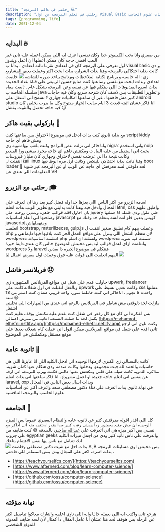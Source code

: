 ```yaml
---
title: "رحلتي في عالم البرمجه 💻"
description: "رحلتي في تعلم البرمجه من اول Visual Basic مررورا بتطوير الويب لتعلم اساسيات علوم الحاسب"
tags: [programming, life]
date: 2021-12-04
---
```


## البدايه 🔥

من صغري وانا بحب الكمبيوتر جدا وكان نفسي اعرف ايه اللي ممكن اعمله عليه تاني غير اللعب
اقصي حاجه كان ممكن اعملها ان اعمل ويندوز  
اول تعرفي علي البرمجه كان في اعدادي تقريبا تالته اعدادي . بدأنا ب visual basic و
دي كانت بداية احتكاكي بالبرمجه وهنا بدأت الشراره بدات ابحث اكتر وعملت بعض المشاريع زي : اله حاسبه و برنامج لكتابة الملاحظات وبرنامج بياخد صوره للشاشه
![](/images/noteapp.png)
خلصت اعدادي وبدات ابحث مع نفسي وساعتها كنت متابع حسين الربيعي علي قناة بغداد الجديده
بدات اسمع الفيديوهات اللي بيتكلم فيها عن نفسه وعن البرمجه بشكل عام .
تابعت معاه سلسله الخاصه ب java و تطوير التطبيقات بس لاسف كان شرحه سريع وكان فيه حاجات كتير مش فاهمها . غير ان ساعتها امكانيات جهازي لا تسمح اني اشتغل علي android studio
انا فاكر عشان اثبته قعدت 3 ايام سايب الجهاز مفتوح وكل ما يقرب يخلص كان فيه حاجه تحصل والتثبيت يفشل 😥

## باركولي بقيت هاكر 👤

مع بداية ثانوي كنت بدات ادخل في موضوع الاختراق بس ساعتها كنت script kiddy ومش فاهم اي حاجه  
وانا فاكر اني نزلت بعض البرامج وكنت بلعب بيها شويه زي nigrat واني استخدم noip بحيث اني استقبل من عليه البيانات
ومكنتش فاهم اي حاجه مجرد بمشي ورا الفيديو وكانت نتيجة دا اني عرضت نفسي لاختراق وجهازي كان مليان فيروسات  
انتقلت ل kali linux وهنا كانت بداية احتكاكي بلينكس وكانت اول مره ابوظ فيها boot loader
🤣
لحد دلوقتي لسه معرفش اي حاجه عن الويب او عن البرمجه غير شوية المعلومات اللي عندي عن VB

## رحلتي مع الزيرو 🎓

اسامه الزيرو من اكتر الناس اللي بعزها جدا وله فضل كبير بعد ربنا ان اتعرف علي المجال وادخل فيه وهنا كانت بدايتي مع تطوير الويب بدات اتعلم html, css واطبق عليهم بان احاول اقلد قوالب جاهزه
وبعدين روحت علي jquery علي طول ودي غلطه انا عملتها وصلحتها اني اتعلم اساسيات javascript كويس بعدين
فلو انت لسه بتتعلم خد وقتك مع javascript ومتهملهاش  
اتعلمت bootstrap, materilizecss, gulp.js وعملت بيهم كام تطبيق صغير
انتقلت ل php لان معظم الشغل اللي بينزل علي مواقع العمل الحر كنت بلاقيها فيها دايما هي و wordpress
اتعلمت اساسيات php وانتقلت ان اتعلم wordpress تعمقت فيه شويه واتعلمت ازاي اعمل قوالب ليه بس محبتش الموضوع خالص
كان عندي دايما حيرة wordpress ولا laravel هنتكلم في موضوع الحيره دا بعدين  
المهم اتعلمت اللي قولت عليه فوق وعملت اول معرض اعمال ليا
![](/images/firstportfolio.gif)

## فريلانسر فاشل 😞

حاولت اقدم علي شغل في مواقع الفريلانس المشهوره زي upwork, freelancer
وبالفعل اتقبلت في اول شغلانه كانت علي upwork وكانت تعديل بسيط علي css
عملتها واخدت 5 نجوم . انا فاكر اني كنت حاطط صورة واحد قريبي عشان كنت اصغر من 18 سنه 😆  
مازلت لحد دلوقتي مش شاطر في الفريلانس بالرغم اني عندي من المهارات اللي تخليني اشتغل  
بس الفكره اني كان مع كل رفض في شغل كنت بقدم عليه مكنتش بوقف تعليم كنت بكمل لحد ما عملت النسخه التانيه من معرض اعمالي
[https://mohamed-elhefni.netlify.app/](https://mohamed-elhefni.netlify.app) وكنت ناوي اني ارجع تاني اقدم علي شغل في مواقع الفريلانس ممكن اقول اني عملت كام شغلانه بعدها علي موقع مستقل ومكملتش في الموضوع

## ثانوية عامة 😤

كانت بالنسبالي زي الكبري لازمتها الوحيده اني ادخل الكليه اللي انا عايزها اللي هي حاسبات والحمد لله جبت مجموعها ودخلتها وكانت صدمه ودي هتكلم عنها كمان شويه.
مذاكرة الثانويه كانت تقيله علي قلبي ومكنتش بحبها خالص فكنت بهرب للبرمجه اني ارفه عن نفسي اني اتعلم حاجه جديده او اعمل مشروع . انا فاكر ساعتها اني بدات اتعلم laravel, oop وبدات اسال بعض الناس في المجال  
في نهاية ثانوي بدات اتعرف علي قناة دكتور مصطفي سعد واعرف اكتر عن اساسيات علوم الحاسب والبرمجه التنافسيه

## الجامعه 🏫

كل اللي اقدر اقوله مفرقتش كتير عن ثانويه عامه والنظام المصري عموما بس الميزه الوحيده ان مش مقيد بحضور
ودا بيديني وقت كبير جدا بقدر استفيد منه اني اذاكر مع نفسي
بس اكبر ميزه هي اني اتعرفت علي [عبدالله صاحبي](https://web.facebook.com/AbdallahAhmedRabi3)
بالصدفه 😅 كنت ضايفه من علي جروب egyptian geeks
واتعرفت علي ناس تانيه كتير ودي من اجمل ميزات الكليه انك تتعامل مع ناس ليها نفس الاهتمام بتاعك   
![](/images/friends.jpg)
بدات احل مع شيت دكتور مصطفي وخلصت A, B بس محبتش اوي مسابقات البرمجه . بدات اتعرف اكتر علي المجال ودي بعض المصادر اللي فادتني 
* [https://teachyourselfcs.com/](https://teachyourselfcs.com)
* [https://www.afternerd.com/blog/learn-computer-science/](https://www.afternerd.com/blog/learn-computer-science/)
* [https://github.com/ossu/computer-science](https://github.com/ossu/computer-science)

---
## نهاية مؤقته
هرجع تاني واكتب ايه اللي بعمله حاليا وايه اللي ناوي اعلمه 
واشارك معاكوا تفاصيل اكتر عن الرحله بس هوقف لحد هنا عشان انا عامل المقال دا كمثال لان لسه ضايف المدونه للموقع الشخصي  

